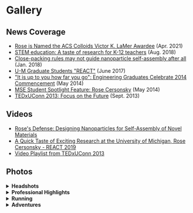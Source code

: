 # Gallery

## News Coverage
* [Rose is Named the ACS Colloids Victor K. LaMer Awardee](https://sites.psu.edu/2021colloids/victor-k-lamer-award/) (Apr. 2021)
* [STEM education: A taste of research for K-12 teachers](https://news.engin.umich.edu/2018/08/stem-education-a-taste-of-research-for-k-12-teachers/) (Aug. 2018)
* [Close-packing rules may not guide nanoparticle self-assembly after all](https://phys.org/news/2018-01-close-packing-nanoparticle-self-assembly.html) (Jan. 2018)
* [U-M Graduate Students "REACT"](https://ceo.umich.edu/2017/06/27/u-m-graduate-students-react/) (June 2017)
* ["It is up to you how far you go": Engineering Graduates Celebrate 2014 Commencement](https://www.mse.engr.uconn.edu/it-is-up-to-you-how-far-you-go-engineering-graduates-celebrate-2014-commencement.php) (May 2014)
* [MSE Student Spotlight Feature: Rose Cersonsky](https://www.mse.engr.uconn.edu/mse-student-spotlight-feature-rose-cersonsky.php) (May 2014)
* [TEDxUConn 2013: Focus on the Future](https://www.ted.com/tedx/events/8052) (Sept. 2013)

## Videos
* [Rose's Defense: Designing Nanoparticles for Self-Assembly of Novel Materials](https://www.youtube.com/embed/J8A3CQHCtdA)
* [A Quick Taste of Exciting Research at the University of Michigan, Rose Cersonsky - REACT 2019](https://www.youtube.com/watch?v=WJ8mMhe1fFg)
* [Video Playlist from TEDxUConn 2013](https://www.youtube.com/playlist?list=PLsRNoUx8w3rNRhNvhTVZsKaSqiOdVokpF)

## Photos

<details>
<summary> <strong> Headshots </strong> </summary><p>

<img src="/assets/gallery/HerEngineering.png" alt="Interview with #HerEngineering" style="height:180px">
<img src="/assets/gallery/31780879628_57c19f006d_k.jpeg" alt="Towner Award Headshot" style="height:180px">
<img src="/assets/gallery/RosyREACT.jpg" alt="REACT 2017" style="height:200px">
<img src="/assets/gallery/rosecers.jpg" alt="Glotzerlab Headshot" style="height:200px">

</p></details>

<details>
<summary> <strong> Professional Highlights </strong> </summary><p>

<figure>
<img src="/assets/gallery/MRSCersonsky.jpg" alt="Winning an Award at MRS" style="width:300px">
<figcaption>MRS 2019</figcaption>
</figure>

<figure>
<img src="/assets/gallery/Defense.jpg" alt="Defense" style="height:300px">
<figcaption>PhDone!, 2019</figcaption>
</figure>

<figure>
<img src="/assets/gallery/carter_BIRESEARCHDAY_2019_0160.jpg" alt="BI2019" style="width:150px">
<img src="/assets/gallery/carter_BIRESEARCHDAY_2019_0154.jpg" alt="BI2019" style="width:150px">
<figcaption>BI Innovator Award Lecture, 2019</figcaption>
</figure>

<figure>
<img src="/assets/gallery/MLK.jpg" alt="Winning the MLK Spirit Award" style="width:300px">
<figcaption>Martin Luther King Jr. Spirit Award, 2019</figcaption>
</figure>

<figure>
<img src="/assets/gallery/Commencement2014CersonskyRosy.png" alt="Giving a Speech at 2014 Commencement" style="width:300px">
<figcaption>UConn Commencement Address, 2014</figcaption>
</figure>

<figure>
<img src="/assets/gallery/grad.jpg" alt="Graduation, 2014" style="width:300px">
<figcaption>UConn Commencement, 2014</figcaption>
</figure>

<figure>
<img src="/assets/gallery/tedx.jpg" alt="TEDxUConn" style="width:300px">
<figcaption>TEDxUConn, 2013</figcaption>
</figure>

</p></details>

<details>
<summary> <strong> Running</strong> </summary><p>

<figure>
<img src="/assets/gallery/A2HM.jpg" style="width:200px">
<figcaption>Finishing the Ann Arbor Half-Marathon, 2019<br> (with Timothy C. Moore)</figcaption>
</figure>

<figure>
<img src="/assets/gallery/Dublin10k.jpg" alt="Dublin10k" style="width:200px">
<figcaption>Dublin Rock-n-Roll 10k, 2017<br>(with family)</figcaption>
</figure>

<figure>
<img src="/assets/gallery/Balt.jpg" alt="Finishing the Baltimore Marathon" style="width:200px">
<figcaption>Start of the Baltimore Marathon, 2016 <br> (with Erika Salem)</figcaption>
</figure>

<figure>
<img src="/assets/gallery/A2HM2016.jpg" style="width:200px">
<figcaption>Finishing the Ann Arbor Half-Marathon, 2016 <br> (with Erika Salem)</figcaption>
</figure>

<figure>
<img src="/assets/gallery/NewHavenRR.jpg" style="width:200px">
<figcaption>My Very First 20K, 2012<br>(with family)</figcaption>
</figure>

</p></details>

<details>
<summary> <strong> Adventures </strong> </summary><p>

<figure>
<img src="/assets/gallery/Skiing1.jpeg" alt="Skiing in the Swiss Alps" style="height:170px">
<img src="/assets/gallery/Skiing2.jpeg" alt="Skiing in the Swiss Alps" style="height:170px">
<figcaption>Skiing in the Swiss Alps, 2021</figcaption>
</figure>

<figure>
<img src="/assets/gallery/Flying1.jpg" style="width:180px">
<img src="/assets/gallery/Flying2.jpg" style="width:180px">
<figcaption>C. S. Adorf flies over Ann Arbor</figcaption>
</figure>

<figure>
<img src="/assets/gallery/UP_Kayak.jpg" style="height:170px">
<img src="/assets/gallery/UP_Mackinac.jpg" style="height:170px">
<figcaption>Exploring Upper Michigan</figcaption>
</figure>

</p></details>
